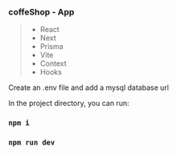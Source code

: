 ### coffeShop - App

> + React
> + Next
> + Prisma
> + Vite
> + Context
> + Hooks

Create an .env file and add a mysql database url

In the project directory, you can run:

### `npm i`
### `npm run dev`


